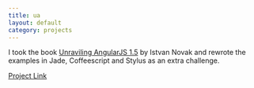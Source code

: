 ```yaml
---
title: ua
layout: default
category: projects
---
```


I took the book [Unraviling AngularJS 1.5](https://amzn.to/2YvrYbf) by
Istvan Novak and rewrote the examples in Jade,
Coffeescript and Stylus as an extra challenge.

[Project Link](https://github.com/swstephe/ua)
